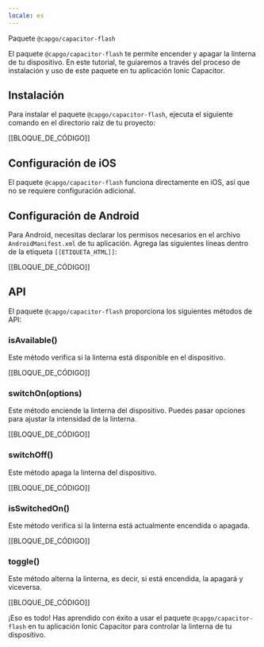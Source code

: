 ```yaml
---
locale: es
---
```


Paquete `@capgo/capacitor-flash`

El paquete `@capgo/capacitor-flash` te permite encender y apagar la linterna de tu dispositivo. En este tutorial, te guiaremos a través del proceso de instalación y uso de este paquete en tu aplicación Ionic Capacitor.

## Instalación

Para instalar el paquete `@capgo/capacitor-flash`, ejecuta el siguiente comando en el directorio raíz de tu proyecto:

[[BLOQUE_DE_CÓDIGO]]

## Configuración de iOS

El paquete `@capgo/capacitor-flash` funciona directamente en iOS, así que no se requiere configuración adicional.

## Configuración de Android

Para Android, necesitas declarar los permisos necesarios en el archivo `AndroidManifest.xml` de tu aplicación. Agrega las siguientes líneas dentro de la etiqueta `[[ETIQUETA_HTML]]`:

[[BLOQUE_DE_CÓDIGO]]

## API

El paquete `@capgo/capacitor-flash` proporciona los siguientes métodos de API:

### isAvailable()

Este método verifica si la linterna está disponible en el dispositivo.

[[BLOQUE_DE_CÓDIGO]]

### switchOn(options)

Este método enciende la linterna del dispositivo. Puedes pasar opciones para ajustar la intensidad de la linterna.

[[BLOQUE_DE_CÓDIGO]]

### switchOff()

Este método apaga la linterna del dispositivo.

[[BLOQUE_DE_CÓDIGO]]

### isSwitchedOn()

Este método verifica si la linterna está actualmente encendida o apagada.

[[BLOQUE_DE_CÓDIGO]]

### toggle()

Este método alterna la linterna, es decir, si está encendida, la apagará y viceversa.

[[BLOQUE_DE_CÓDIGO]]

¡Eso es todo! Has aprendido con éxito a usar el paquete `@capgo/capacitor-flash` en tu aplicación Ionic Capacitor para controlar la linterna de tu dispositivo.